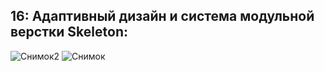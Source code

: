 ## 16: Адаптивный дизайн и система модульной верстки Skeleton: 
![Снимок2](https://user-images.githubusercontent.com/59352861/156183577-258d4789-a45d-4bf3-8ec4-742958ab0cb0.JPG)
![Снимок](https://user-images.githubusercontent.com/59352861/156183579-1cb7199e-a811-415f-a493-4880ca11ce1b.JPG)
